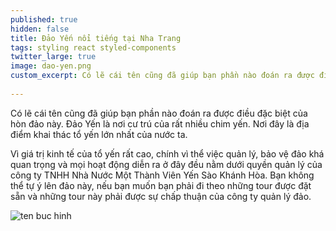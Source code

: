 ```yaml
---
published: true
hidden: false
title: Đảo Yến nổi tiếng tại Nha Trang
tags: styling react styled-components
twitter_large: true
image: dao-yen.png
custom_excerpt: Có lẽ cái tên cũng đã giúp bạn phần nào đoán ra được điều đặc biệt của hòn đảo này.
 
---
```


Có lẽ cái tên cũng đã giúp bạn phần nào đoán ra được điều đặc biệt của hòn đảo này. Đảo Yến là nơi cư trú của rất nhiều chim yến. Nơi đây là địa điểm khai thác tổ yến lớn nhất của nước ta. 

Vì giá trị kinh tế của tổ yến rất cao, chính vì thể việc quản lý, bảo vệ đảo khá quan trọng và mọi hoạt động diễn ra ở đây đều nằm dưới quyền quản lý của công ty TNHH Nhà Nước Một Thành Viên Yến Sào Khánh Hòa. Bạn không thể tự ý lên đảo này, nếu bạn muốn bạn phải đi theo những tour được đặt sẵn và những tour này phải được sự chấp thuận của công ty quản lý đảo.

![ten buc hinh](https://annamtourist.com/media/uf/bai-212/kinh-nghiem-di-dao-yen-nha-trang-1.jpg "ten buc hinh")






